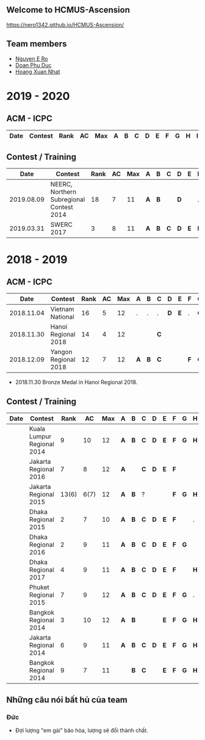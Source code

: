 ## Welcome to HCMUS-Ascension
https://nero1342.github.io/HCMUS-Ascension/
## Team members

* [Nguyen E Ro](http://codeforces.com/profile/N.E.R.O)
* [Doan Phu Duc](http://codeforces.com/profile/DoanPhuDuc)
* [Hoang Xuan Nhat](http://codeforces.com/profile/FallingStar1709)


# 2019 - 2020
## ACM - ICPC
 
| Date       | Contest                    | Rank | AC   | Max  | A     | B     | C     | D     | E     | F     | G     | H     | I     | J     | K     | L     | M    |
| ---------- | -------------------------- | ---- | ---- | ---- | ----- | ----- | ----- | ----- | ----- | ----- | ----- | ----- | ----- | ----- | ----- | ----- | ---- |

## Contest / Training

|Date|Contest|Rank|AC|Max|A|B|C|D|E|F|G|H|I|J|K|L|M|
|---|---|---|---|---|---|---|---|---|---|---|---|---|---|---|---|---| --- |
|2019.08.09|NEERC, Northern Subregional Contest 2014|18|7|11|**A**|**B**||**D**||.|**G**|.|**I**|**J**|**K**|||
|2019.03.31|SWERC 2017 |3|8|11|**A**|**B**|**C**|**D**|**E**|**F**|.|||**J**|**K**|||


# 2018 - 2019
## ACM - ICPC
 
| Date       | Contest                    | Rank | AC   | Max  | A     | B     | C     | D     | E     | F     | G     | H     | I     | J     | K     | L     | M    |
| ---------- | -------------------------- | ---- | ---- | ---- | ----- | ----- | ----- | ----- | ----- | ----- | ----- | ----- | ----- | ----- | ----- | ----- | ---- |
| 2018.11.04 | Vietnam National | 16 | 5   | 12   | . | . | . | **D** | **E** | . | **G** |  | **I** | **J** | .| .|      |
| 2018.11.30 | Hanoi Regional 2018 | 14 | 4   | 12   |  |  | **C** |  |  |  |  | **H** | **I** |  | |**L** |  |
| 2018.12.09 | Yangon Regional 2018 | 12 | 7 | 12   | **A** | **B** | **C** |  |  | **F** | **G** |  |  | **J** | **K** | |      |

 * 2018.11.30 Bronze Medal in Hanoi Regional 2018.
 
## Contest / Training

|Date|Contest|Rank|AC|Max|A|B|C|D|E|F|G|H|I|J|K|L|M|
|---|---|---|---|---|---|---|---|---|---|---|---|---|---|---|---|---| --- |
||Kuala Lumpur Regional 2014|9|10|12|**A**|**B**|**C**|**D**|**E**|**F**|**G**|**H**||**J**||**L**||
||Jakarta Regional 2016 |7|8|12|**A**||**C**|**D**|**E**|**F**|||**I**|**J**||**L**||
||Jakarta Regional 2015 |13(6)|6(7)|12|**A**|**B**|?|||**F**|**G**|**H**|**I**||**K**|**L**||
||Dhaka Regional 2015 |2|7|10|**A**|**B**|**C**|**D**|**E**|**F**||.|**I**|||||
||Dhaka Regional 2016 |2|9|11|**A**|**B**|**C**|**D**|**E**|**F**|**G**||**I**||**K**|||
||Dhaka Regional 2017 |4|9|11|**A**|**B**|**C**|**D**|**E**|**F**||**H**|**I**|**J**||||
||Phuket Regional 2015 |7|9|12|**A**|**B**|**C**|**D**|**E**|**F**|**G**|.|**I**|||**L**||
||Bangkok Regional 2014 |3|10|12|**A**|**B**|||**E**|**F**|**G**|**H**|**I**|**J**|**K**|**L**||
||Jakarta Regional 2014 |6|9|11|**A**|**B**|**C**|**D**|**E**|**F**|**G**|**H**||**J**||||
||Bangkok Regional 2014 |9|7|11||**B**|**C**||**E**|**F**|**G**|**H**|**I**|||**L**||


## Những câu nói bất hủ của team

### Đức

* Đợi lượng "em gái" bão hòa, lượng sẽ đổi thành chất.
